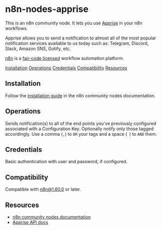 # n8n-nodes-apprise

This is an n8n community node. It lets you use [Apprise](https://github.com/caronc/apprise-api) in your n8n workflows.

Apprise allows you to send a notification to almost all of the most popular notification services available to us today such as: Telegram, Discord, Slack, Amazon SNS, Gotify, etc.

[n8n](https://n8n.io/) is a [fair-code licensed](https://docs.n8n.io/reference/license/) workflow automation platform.

[Installation](#installation)
[Operations](#operations)
[Credentials](#credentials)
[Compatibility](#compatibility)
[Resources](#resources)

## Installation

Follow the [installation guide](https://docs.n8n.io/integrations/community-nodes/installation/) in the n8n community nodes documentation.

## Operations

Sends notification(s) to all of the end points you've previously configured associated with a Configuration Key. Optionally notify only those tagged accordingly. Use a comma (`,`) to `OR` your tags and a space (` `) to `AND` them.

## Credentials

Basic authentication with user and password, if configured.

## Compatibility

Compatible with n8n@1.60.0 or later.

## Resources

* [n8n community nodes documentation](https://docs.n8n.io/integrations/#community-nodes)
* [Apprise API docs](https://github.com/caronc/apprise-api)
